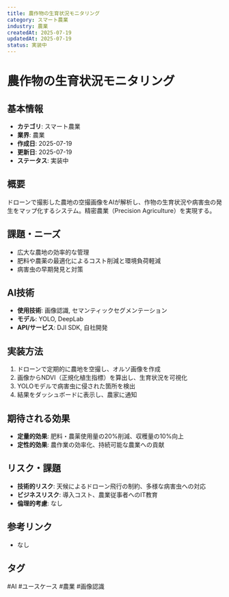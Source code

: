 ```yaml
---
title: 農作物の生育状況モニタリング
category: スマート農業
industry: 農業
createdAt: 2025-07-19
updatedAt: 2025-07-19
status: 実装中
---
```


# 農作物の生育状況モニタリング

## 基本情報
- **カテゴリ**: スマート農業
- **業界**: 農業
- **作成日**: 2025-07-19
- **更新日**: 2025-07-19
- **ステータス**: 実装中

## 概要
ドローンで撮影した農地の空撮画像をAIが解析し、作物の生育状況や病害虫の発生をマップ化するシステム。精密農業（Precision Agriculture）を実現する。

## 課題・ニーズ
- 広大な農地の効率的な管理
- 肥料や農薬の最適化によるコスト削減と環境負荷軽減
- 病害虫の早期発見と対策

## AI技術
- **使用技術**: 画像認識, セマンティックセグメンテーション
- **モデル**: YOLO, DeepLab
- **API/サービス**: DJI SDK, 自社開発

## 実装方法
1. ドローンで定期的に農地を空撮し、オルソ画像を作成
2. 画像からNDVI（正規化植生指標）を算出し、生育状況を可視化
3. YOLOモデルで病害虫に侵された箇所を検出
4. 結果をダッシュボードに表示し、農家に通知

## 期待される効果
- **定量的効果**: 肥料・農薬使用量の20%削減、収穫量の10%向上
- **定性的効果**: 農作業の効率化、持続可能な農業への貢献

## リスク・課題
- **技術的リスク**: 天候によるドローン飛行の制約、多様な病害虫への対応
- **ビジネスリスク**: 導入コスト、農業従事者へのIT教育
- **倫理的考慮**: なし

## 参考リンク
- なし

## タグ
#AI #ユースケース #農業 #画像認識
